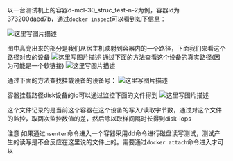 ﻿以一台测试机上的容器d-mcl-30_struc_test-n-2为例，容器id为373200daed7b，通过```docker inspec```t可以看到如下信息：
 <!--more-->  
![这里写图片描述](http://img.blog.csdn.net/20161110190828780)

图中高亮出来的部分是我们从宿主机映射到容器内的一个路径，下面我们来看这个路径对应的设备
![这里写图片描述](http://img.blog.csdn.net/20161110190908546)
通过下面的方法查看这个设备的真实路径(因为可能是一个软链接)
![这里写图片描述](http://img.blog.csdn.net/20161110191023781)

通过下面的方法查找挂载设备的设备号：
![这里写图片描述](http://img.blog.csdn.net/20161110191111069)

容器挂载路径disk设备的io可以通过监控下面的文件得到
![这里写图片描述](http://img.blog.csdn.net/20161110191208601)

这个文件记录的是当前这个容器在这个设备的写入/读取字节数，通过对这个文件的监控，取两次监控数值的差，然后除以取样间隔时长得到disk-iops  

注意
如果通过```nsenter```命令进入一个容器采用dd命令进行磁盘读写测试，测试产生的读写是不会反应在这里说的文件上的。需要通过```docker attach```命令进入才可以
